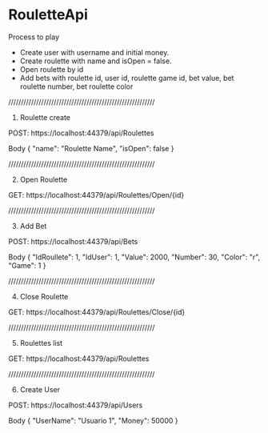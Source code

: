# RouletteApi

Process to play

- Create user with username and initial money.
- Create roulette with name and isOpen = false.
- Open roulette by id
- Add bets with roulette id, user id, roulette game id, bet value, bet roulette number, bet roulette color

//////////////////////////////////////////////////////////

1. Roulette create

  POST: https://localhost:44379/api/Roulettes

  Body
        {
            "name": "Roulette Name",
            "isOpen": false
        }

//////////////////////////////////////////////////////////

2. Open Roulette

  GET: https://localhost:44379/api/Roulettes/Open/{id}

//////////////////////////////////////////////////////////

3. Add Bet
  
  POST: https://localhost:44379/api/Bets
  
  Body
        {
            "IdRoullete": 1,
            "IdUser": 1,
            "Value": 2000,
            "Number": 30,
            "Color": "r",
            "Game": 1
        }
  
//////////////////////////////////////////////////////////

4. Close Roulette

  GET: https://localhost:44379/api/Roulettes/Close/{id}

//////////////////////////////////////////////////////////

5. Roulettes list

  GET: https://localhost:44379/api/Roulettes

//////////////////////////////////////////////////////////

6. Create User
  
  POST: https://localhost:44379/api/Users
  
  Body
        {
            "UserName": "Usuario 1",
            "Money": 50000
        }
